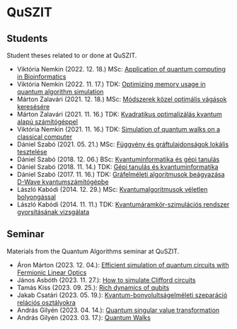 # QuSZIT

## Students

Student theses related to or done at QuSZIT.

- Viktória Nemkin (2022\. 12\. 18\.) MSc: [Application of quantum computing in Bioinformatics](/students/nemkin-2022-quantum-bioinformatics-msc.pdf)
- Viktória Nemkin (2022\. 11\. 17\.) TDK: [Optimizing memory usage in quantum algorithm simulation](/students/nemkin-2022-memory-quantum-simulation-tdk.pdf)
- Márton Zalavári (2021\. 12\. 18\.) MSc: [Módszerek közel optimális vágások keresésére](/students/zalavari-2021-kozelito-vagasok-msc.pdf)
- Márton Zalavári (2021\. 11\. 16\.) TDK: [Kvadratikus optimalizálás kvantum alapú számítógéppel](/students/zalavari-2021-qubo-tdk.pdf)
- Viktória Nemkin (2021\. 11\. 16\.) TDK: [Simulation of quantum walks on a classical computer](/students/nemkin-2021-simulate-qwalk-tdk.pdf)
- Dániel Szabó (2021\. 05\. 21\.) MSc: [Függvény és gráftulajdonságok lokális tesztelése](/students/szabo-2021-tulajdonsag-teszteles-msc.pdf)
- Dániel Szabó (2018\. 12\. 06\.) BSc: [Kvantuminformatika és gépi tanulás](/students/szabo-2018-kvantum-gepi-tanulas-bsc.pdf)
- Dániel Szabó (2018\. 11\. 14\.) TDK: [Gépi tanulás és kvantuminformatika](/students/szabo-2018-gepi-tanulas-kvantum-tdk.pdf)
- Dániel Szabó (2017\. 11\. 16\.) TDK: [Gráfelméleti algoritmusok beágyazása D-Wave kvantumszámítógépbe](/students/szabo-2017-grafelm-dwave-tdk.pdf)
- László Kabódi (2014\. 12\. 29\.) MSc: [Kvantumalgoritmusok véletlen bolyongással](/students/kabodi-2014-kvantum-bolyongas-msc.pdf)
- László Kabódi (2014\. 11\. 11\.) TDK: [Kvantumáramkör-szimulációs rendszer gyorsításának vizsgálata](/students/kabodi-2014-kvantumszimulacio-gyorsitas-tdk.pdf)

## Seminar

Materials from the Quantum Algorithms seminar at QuSZIT.

- Áron Márton (2023\. 12\. 04\.): [Efficient simulation of quantum circuits with Fermionic Linear Optics](/seminar/marton-2023-qsim-fermionic-talk.pdf)
- János Asbóth (2023\. 11\. 27\.): [How to simulate Clifford circuits](/seminar/asboth-2023-qsim-clifford-talk.pdf)
- Tamás Kiss (2023\. 09\. 25\.): [Rich dynamics of qubits](/seminar/kiss-2023-qubit-dynamics-talk.pdf)
- Jakab Csatári (2023\. 05\. 19\.): [Kvantum-bonyolultságelméleti szeparáció relációs osztályokra](/seminar/csatari-2023-kvantum-bonyelm-talk.pdf)
- András Gilyén (2023\. 04\. 14\.): [Quantum singular value transformation](/seminar/gilyen-2023-qsvd-talk.pdf)
- András Gilyén (2023\. 03\. 17\.): [Quantum Walks](/seminar/gilyen-2023-qwalks-talk.pdf)
